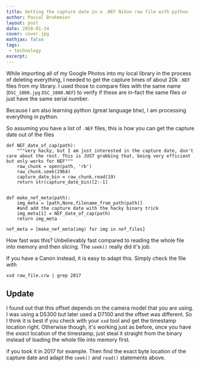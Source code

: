 ```yaml
---
title: Getting the capture date in a .NEF Nikon raw file with python
author: Pascal Brokmeier
layout: post
date: 2018-01-24
cover: cover.jpg
mathjax: false
tags:
 - technology
excerpt:
---
```


While importing all of my Google Photos into my local library in the process of deleting everything, I needed to get the capture times of about 20k `.NEF` files from my library. I used those to compare files with the same name (`DSC_1000.jpg` `DSC_1000.NEF`) to verify if these are in-fact the same files or just have the same serial number.

Because I am also learning python (great language btw), I am processing everything in python.

So assuming you have a list of `.NEF` files, this is how you can get the capture date out of the files

```
def NEF_date_of_cap(path):
    """very hacky, but I am just interested in the capture date, don't care about the rest. This is JUST grabbing that, being very efficient but only works for NEF"""
    raw_chunk = open(path, 'rb')
    raw_chunk.seek(2964)
    capture_date_bin = raw_chunk.read(19)
    return str(capture_date_bin)[2:-1]


def make_nef_meta(path):
    img_meta = [path,None,filename_from_path(path)]
    #and add the capture date with the hacky binary trick
    img_meta[1] = NEF_date_of_cap(path)
    return img_meta

nef_meta = [make_nef_meta(img) for img in nef_files]
```

How fast was this? Unbelievably fast compared to reading the whole file into memory and then slicing. The `seek()` really did it's job.

If you have a Canon instead, it is easy to adapt this. Simply check the file with

```
xxd raw_file.crw | grep 2017
```

## Update

I found out that this offset depends on the camera model that you are using. I was using a D5300 but later used a D7100 and the offset was different. So I think it is best if you check with your `xxd` tool and get the timestamp location right. Otherwise though, it's working just as before, once you have the *exact* location of the timestamp, just steal it straight from the binary instead of loading the whole file into memory first.

if you took it in 2017 for example. Then find the exact byte location of the capture date and adapt the `seek()` and `read()` statements above.
